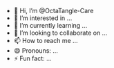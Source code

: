 - 👋 Hi, I’m @OctaTangle-Care
- 👀 I’m interested in ...
- 🌱 I’m currently learning ...
- 💞️ I’m looking to collaborate on ...
- 📫 How to reach me ...
- 😄 Pronouns: ...
- ⚡ Fun fact: ...

<!---
OctaTangle-Care/OctaTangle-Care is a ✨ special ✨ repository because its `README.md` (this file) appears on your GitHub profile.
You can click the Preview link to take a look at your changes.
--->
